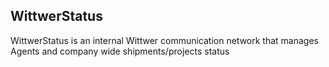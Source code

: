 <h2> WittwerStatus</h2>
<p> WittwerStatus is an internal Wittwer communication network that manages Agents and company wide shipments/projects status</p>